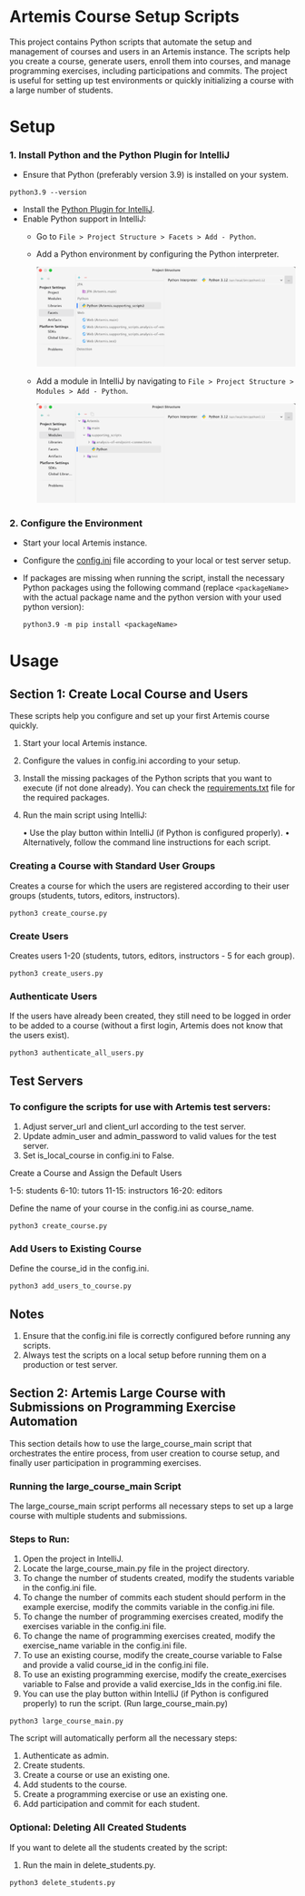 # Artemis Course Setup Scripts

This project contains Python scripts that automate the setup and management of courses and users in an Artemis instance. The scripts help you create a course, generate users, enroll them into courses, and manage programming exercises, including participations and commits. The project is useful for setting up test environments or quickly initializing a course with a large number of students.

# Setup

### 1. Install Python and the Python Plugin for IntelliJ

- Ensure that Python (preferably version 3.9) is installed on your system.
```shell
python3.9 --version
```
- Install the [Python Plugin for IntelliJ](https://plugins.jetbrains.com/plugin/631-python).
- Enable Python support in IntelliJ:
  - Go to `File > Project Structure > Facets > Add - Python`.
  - Add a Python environment by configuring the Python interpreter. 

    ![IntelliJ Python Facet Configuration](./images/facets-config.png)
  - Add a module in IntelliJ by navigating to `File > Project Structure > Modules > Add - Python`.

    ![IntelliJ Module Configuration](./images/module-config.png)
### 2. Configure the Environment

- Start your local Artemis instance.
- Configure the [config.ini](././supporting_scripts/course-scripts/quick-course-setup/config.ini) file according to your local or test server setup.
- If packages are missing when running the script, install the necessary Python packages using the following command (replace `<packageName>` with the actual package name and the python version with your used python version):

  ```shell
  python3.9 -m pip install <packageName>

# Usage

## Section 1: Create Local Course and Users

These scripts help you configure and set up your first Artemis course quickly.

1. Start your local Artemis instance.

2. Configure the values in config.ini according to your setup.

3. Install the missing packages of the Python scripts that you want to execute (if not done already). You can check the [requirements.txt](./supporting_scripts/course-scripts/quick-course-setup/requirements.txt) file for the required packages.

4. Run the main script using IntelliJ:

   •	Use the play button within IntelliJ (if Python is configured properly).
   •	Alternatively, follow the command line instructions for each script.

### Creating a Course with Standard User Groups

Creates a course for which the users are registered according to their user groups (students, tutors, editors, instructors).

```shell
python3 create_course.py
```

### Create Users

Creates users 1-20 (students, tutors, editors, instructors - 5 for each group).
    
```shell
python3 create_users.py
```

### Authenticate Users

If the users have already been created, they still need to be logged in order to be added to a course (without a first login, Artemis does not know that the users exist).
    
```shell  
python3 authenticate_all_users.py
```

## Test Servers

### To configure the scripts for use with Artemis test servers:

1.	Adjust server_url and client_url according to the test server.
2.  Update admin_user and admin_password to valid values for the test server.
3.	Set is_local_course in config.ini to False.

Create a Course and Assign the Default Users

1-5: students
6-10: tutors
11-15: instructors
16-20: editors

Define the name of your course in the config.ini as course_name.

```shell  
python3 create_course.py
```

### Add Users to Existing Course

Define the course_id in the config.ini.

```shell  
python3 add_users_to_course.py
```

## Notes

1.  Ensure that the config.ini file is correctly configured before running any scripts.
2.  Always test the scripts on a local setup before running them on a production or test server.

## Section 2: Artemis Large Course with Submissions on Programming Exercise Automation

This section details how to use the large_course_main script that orchestrates the entire process, from user creation to course setup, and finally user participation in programming exercises.

### Running the large_course_main Script

The large_course_main script performs all necessary steps to set up a large course with multiple students and submissions.

### Steps to Run:

1. Open the project in IntelliJ. 
2. Locate the large_course_main.py file in the project directory.
3. To change the number of students created, modify the students variable in the config.ini file.
4. To change the number of commits each student should perform in the example exercise, modify the commits variable in the config.ini file.
5. To change the number of programming exercises created, modify the exercises variable in the config.ini file.
6. To change the name of programming exercises created, modify the exercise_name variable in the config.ini file.
7. To use an existing course, modify the create_course variable to False and provide a valid course_id in the config.ini file.
8. To use an existing programming exercise, modify the create_exercises variable to False and provide a valid exercise_Ids in the config.ini file.
9. You can use the play button within IntelliJ (if Python is configured properly) to run the script. (Run large_course_main.py)
```shell
python3 large_course_main.py
```

The script will automatically perform all the necessary steps:

1. Authenticate as admin. 
2. Create students.
3. Create a course or use an existing one.
4. Add students to the course. 
5. Create a programming exercise or use an existing one. 
6. Add participation and commit for each student.

### Optional: Deleting All Created Students

If you want to delete all the students created by the script:

1.	Run the main in delete_students.py.
```shell
python3 delete_students.py
```
